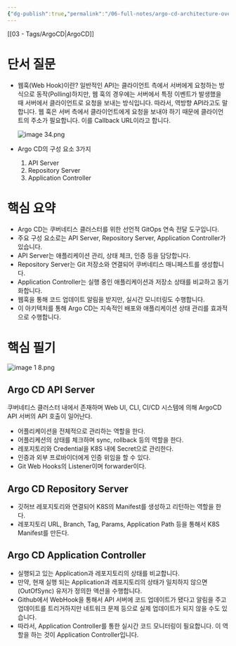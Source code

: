 ```yaml
---
{"dg-publish":true,"permalink":"/06-full-notes/argo-cd-architecture-overview/","dgPassFrontmatter":true,"noteIcon":""}
---
```


[[03 - Tags/ArgoCD\|ArgoCD]]

# 단서 질문
- 웹훅(Web Hook)이란?
    일반적인 API는 클라이언트 측에서 서버에게 요청하는 방식으로 동작(Polling)하지만, 웹 훅의 경우에는 서버에서 특정 이벤트가 발생했을 때 서버에서 클라이언트로 요청을 보내는 방식입니다. 따라서, 역방향 API라고도 말합니다. 웹 훅은 서버 측에서 클라이언트에게 요청을 보내야 하기 때문에 클라이언트의 주소가 필요합니다. 이를 Callback URL이라고 합니다.
    
    ![image 34.png](/img/user/image/image%2034.png)
- Argo CD의 구성 요소 3가지
    1. API Server
    2. Repository Server
    3. Application Controller

# 핵심 요약
- Argo CD는 쿠버네티스 클러스터를 위한 선언적 GitOps 연속 전달 도구입니다.
- 주요 구성 요소로는 API Server, Repository Server, Application Controller가 있습니다.
- API Server는 애플리케이션 관리, 상태 체크, 인증 등을 담당합니다.
- Repository Server는 Git 저장소와 연결되어 쿠버네티스 매니페스트를 생성합니다.
- Application Controller는 실행 중인 애플리케이션과 저장소 상태를 비교하고 동기화합니다.
- 웹훅을 통해 코드 업데이트 알림을 받지만, 실시간 모니터링도 수행합니다.
- 이 아키텍처를 통해 Argo CD는 지속적인 배포와 애플리케이션 상태 관리를 효과적으로 수행합니다.
# 핵심 필기


![image 1 8.png](/img/user/image/image%201%208.png)

## Argo CD API Server
쿠버네티스 클러스터 내에서 존재하며 Web UI, CLI, CI/CD 시스템에 의해 ArgoCD API 서버의 API 호출이 일어난다.
- 어플리케이션을 전체적으로 관리하는 역할을 한다.
- 어플리케션의 상태를 체크하며 sync, rollback 등의 역할을 한다.
- 레포지토리와 Credential을 K8S 내에 Secret으로 관리한다.
- 인증과 외부 프로바이더에게 인증 위임을 할 수 있다.
- Git Web Hooks의 Listener이며 forwarder이다.
## Argo CD Repository Server
- 깃허브 레포지토리와 연결되어 K8S의 Manifest를 생성하고 리턴하는 역할을 한다.
- 레포지토리 URL, Branch, Tag, Params, Application Path 등을 통해서 K8S Manifest를 만든다.
## Argo CD Application Controller
- 실행되고 있는 Application과 레포지토리의 상태를 비교합니다.
- 만약, 현재 실행 되는 Application과 레포지토리의 상태가 일치하지 않으면(OutOfSync) 유저가 정의한 액션을 수행합니다.
- Github에서 WebHook을 통해서 API 서버에 코드 업데이트가 됐다고 알림을 주고 업데이트를 트리거하지만 네트워크 문제 등으로 실제 업데이트가 되지 않을 수도 있습니다. 
- 따라서, Application Controller를 통한 실시간 코드 모니터링이 필요합니다. 이 역할을 하는 것이 Application Controller입니다.